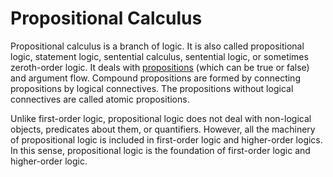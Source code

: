 # Propositional Calculus

Propositional calculus is a branch of logic. 
It is also called propositional logic, statement logic, sentential calculus, sentential logic, or sometimes zeroth-order logic.
It deals with [propositions](../Proposition.md) (which can be true or false) and argument flow.
Compound propositions are formed by connecting propositions by logical connectives.
The propositions without logical connectives are called atomic propositions.

Unlike first-order logic, propositional logic does not deal with non-logical objects, predicates about them, or quantifiers.
However, all the machinery of propositional logic is included in first-order logic and higher-order logics.
In this sense, propositional logic is the foundation of first-order logic and higher-order logic.
